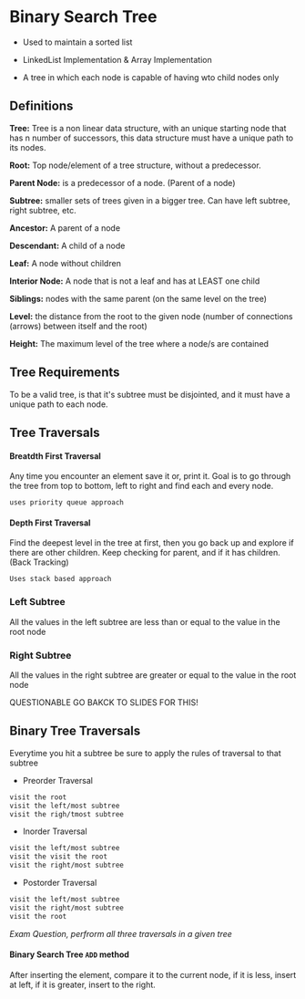 # Binary Search Tree


* Used to maintain a sorted list 

* LinkedList Implementation & Array Implementation 

* A tree in which each node is capable of having wto child nodes only 

## Definitions 

**Tree:** Tree is a non linear data structure, with an unique starting node that has n number of successors, this data structure must have a unique path to its nodes. 

**Root:** Top node/element of a tree structure, without a predecessor.  

**Parent Node:** is a predecessor of a node. (Parent of a node)

**Subtree:** smaller sets of trees given in a bigger tree. Can have left subtree, right subtree, etc. 

**Ancestor:** A parent of a node

**Descendant:** A child of a node

**Leaf:** A node without children

**Interior Node:** A node that is not a leaf and has at LEAST one child 

**Siblings:** nodes with the same parent (on the same level on the tree)

**Level:** the distance from the root to the given node (number of connections (arrows) between itself and the root)

**Height:** The maximum level of the tree where a node/s are contained 

## Tree Requirements 
To be a valid tree,  is that it's subtree must be disjointed, and it must have a unique path to each node.


## Tree Traversals

#### Breatdth First Traversal

Any time you encounter an element save it or, print it. Goal is to go through the tree from top to bottom, left to right and find each and every node. 

`uses priority queue approach`

#### Depth First Traversal

Find the deepest level in the tree at first, then you go back up and explore if there are other children. Keep checking for parent, and if it has children. (Back Tracking)

`Uses stack based approach` 

### Left Subtree 

All the values in the left subtree are less than or equal to the value in the root node 

### Right Subtree 

All the values in the right subtree are greater or equal to the value in the root node 

QUESTIONABLE GO BAKCK TO SLIDES FOR THIS!

## Binary Tree Traversals 

Everytime you hit a subtree be sure to apply the rules of traversal to that subtree 

* Preorder Traversal
```sh
visit the root 
visit the left/most subtree 
visit the righ/tmost subtree
```
* Inorder Traversal 
```sh
visit the left/most subtree 
visit the visit the root  
visit the right/most subtree
```
* Postorder Traversal
```sh
visit the left/most subtree  
visit the right/most subtree 
visit the root 
```

*Exam Question, perfrorm all three traversals in a given tree*


#### Binary Search Tree `ADD` method

After inserting the element, compare it to the current node, if it is less, insert at left, if it is greater, insert to the right. 
